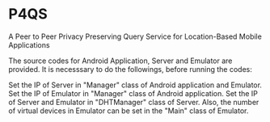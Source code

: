 # P4QS
A Peer to Peer Privacy Preserving Query Service for Location-Based Mobile Applications


The source codes for Android Application, Server and Emulator are provided. It is necesssary to do the followings, before running the codes:

Set the IP of Server in "Manager" class of Android application and Emulator.
Set the IP of Emulator in "Manager" class of Android application.
Set the IP of Server and Emulator in "DHTManager" class of Server.
Also, the number of virtual devices in Emulator can be set in the "Main" class of Emulator.

